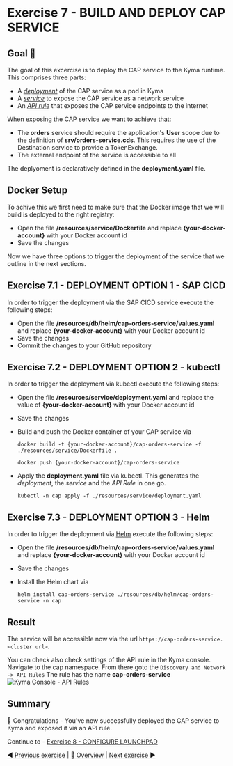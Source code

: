 # Exercise 7 - BUILD AND DEPLOY CAP SERVICE

## Goal 🎯

The goal of this excercise is to deploy the CAP service to the Kyma runtime. This comprises three parts:

- A [_deployment_](https://kubernetes.io/docs/concepts/workloads/controllers/deployment/) of the CAP service as a pod in Kyma
- A [_service_](https://kubernetes.io/docs/concepts/services-networking/service/) to expose the CAP service as a network service
- An [_API rule_](https://kyma-project.io/docs/kyma/latest/05-technical-reference/00-custom-resources/apix-01-apirule) that exposes the CAP service endpoints to the internet

When exposing the CAP service we want to achieve that:

- The **orders** service should require the application's **User** scope due to the definition of **srv/orders-service.cds**. This requires the use of the Destination service to provide a TokenExchange.
- The external endpoint of the service is accessible to all

The deplyoment is declaratively defined in the **deployment.yaml** file.

## Docker Setup

To achive this we first need to make sure that the Docker image that we will build is deployed to the right registry:

- Open the file **/resources/service/Dockerfile** and replace **{your-docker-account}** with your Docker account id
- Save the changes

Now we have three options to trigger the deployment of the service that we outline in the next sections.

## Exercise 7.1 - DEPLOYMENT OPTION 1 - SAP CICD

In order to trigger the deployment via the SAP CICD service execute the following steps:

- Open the file **/resources/db/helm/cap-orders-service/values.yaml** and replace **{your-docker-account}** with your Docker account id
- Save the changes
- Commit the changes to your GitHub repository

## Exercise 7.2 - DEPLOYMENT OPTION 2 - kubectl

In order to trigger the deployment via kubectl execute the following steps:

- Open the file **/resources/service/deployment.yaml** and replace the value of **{your-docker-account}** with your Docker account id
- Save the changes
- Build and push the Docker container of your CAP service via

  ```shell
  docker build -t {your-docker-account}/cap-orders-service -f ./resources/service/Dockerfile .

  docker push {your-docker-account}/cap-orders-service
  ```

- Apply the **deployment.yaml** file via kubectl. This generates the _deployment_, the _service_ and the _API Rule_ in one go.

  ```shell
  kubectl -n cap apply -f ./resources/service/deployment.yaml
  ```

## Exercise 7.3 - DEPLOYMENT OPTION 3 - Helm

In order to trigger the deployment via [Helm](https://helm.sh/) execute the following steps:

- Open the file **/resources/db/helm/cap-orders-service/values.yaml** and replace **{your-docker-account}** with your Docker account id
- Save the changes
- Install the Helm chart via

  ```shell
  helm install cap-orders-service ./resources/db/helm/cap-orders-service -n cap
  ```

## Result

The service will be accessible now via the url `https://cap-orders-service.<cluster url>`.

You can check also check settings of the API rule in the Kyma console. Navigate to the cap namespace. From there goto the `Discovery and Network -> API Rules` The rule has the name **cap-orders-service**
![Kyma Console - API Rules](/exercises/ex7/images/kymaconsole_apirules.png)

## Summary

🎉 Congratulations - You've now successfully deployed the CAP service to Kyma and exposed it via an API rule.

Continue to - [Exercise 8 - CONFIGURE LAUNCHPAD](../ex8/README.md)

[◀ Previous exercise](../ex6/README.md) | [🔼 Overview](../../README.md) | [Next exercise ▶](../ex8/README.md)
